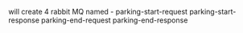 will create 4 rabbit MQ 
named - 
parking-start-request
parking-start-response
parking-end-request
parking-end-response
